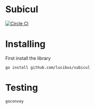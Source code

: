 # Subicul

[![Circle CI](https://circleci.com/gh/lucibus/subicul.svg?style=svg)](https://circleci.com/gh/lucibus/subicul)

# Installing

First install the library

```shell
go install github.com/lucibus/subicul
```

# Testing

```
goconvey
```